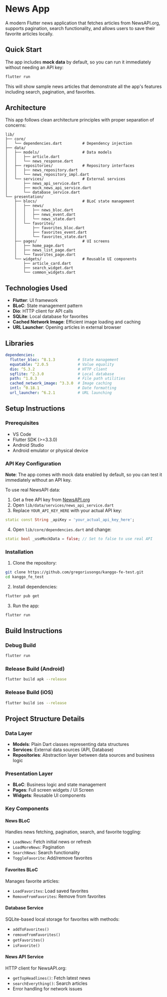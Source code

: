 # News App

A modern Flutter news application that fetches articles from NewsAPI.org, supports pagination, search functionality, and allows users to save their favorite articles locally.

## Quick Start

The app includes **mock data** by default, so you can run it immediately without needing an API key:

```bash
flutter run
```

This will show sample news articles that demonstrate all the app's features including search, pagination, and favorites.

## Architecture

This app follows clean architecture principles with proper separation of concerns:

```
lib/
├── core/
│   └── dependencies.dart         # Dependency injection 
├── data/
│   ├── models/                   # Data models
│   │   ├── article.dart
│   │   └── news_response.dart
│   ├── repositories/             # Repository interfaces 
│   │   ├── news_repository.dart
│   │   └── news_repository_impl.dart
│   └── services/                 # External services
│       ├── news_api_service.dart
│       ├── mock_news_api_service.dart
│       └── database_service.dart
└── presentation/
    ├── blocs/                    # BLoC state management
    │   ├── news/
    │   │   ├── news_bloc.dart
    │   │   ├── news_event.dart
    │   │   └── news_state.dart
    │   └── favorites/
    │       ├── favorites_bloc.dart
    │       ├── favorites_event.dart
    │       └── favorites_state.dart
    ├── pages/                    # UI screens
    │   ├── home_page.dart
    │   ├── news_list_page.dart
    │   └── favorites_page.dart
    └── widgets/                  # Reusable UI components
        ├── article_card.dart
        ├── search_widget.dart
        └── common_widgets.dart
```

## Technologies Used

- **Flutter**: UI framework
- **BLoC**: State management pattern
- **Dio**: HTTP client for API calls
- **SQLite**: Local database for favorites
- **Cached Network Image**: Efficient image loading and caching
- **URL Launcher**: Opening articles in external browser

## Libraries

```yaml
dependencies:
  flutter_bloc: ^8.1.3          # State management
  equatable: ^2.0.5             # Value equality
  dio: ^5.3.2                   # HTTP client
  sqflite: ^2.3.0               # Local database
  path: ^1.8.3                  # File path utilities
  cached_network_image: ^3.3.0  # Image caching
  intl: ^0.18.1                 # Date formatting
  url_launcher: ^6.2.1          # URL launching
```

## Setup Instructions

### Prerequisites

- VS Code
- Flutter SDK (>=3.3.0)
- Android Studio
- Android emulator or physical device

### API Key Configuration

**Note**: The app comes with mock data enabled by default, so you can test it immediately without an API key.

To use real NewsAPI data:

1. Get a free API key from [NewsAPI.org](https://newsapi.org/)
2. Open `lib/data/services/news_api_service.dart`
3. Replace `YOUR_API_KEY_HERE` with your actual API key:

```dart
static const String _apiKey = 'your_actual_api_key_here';
```

4. Open `lib/core/dependencies.dart` and change:

```dart
static bool _useMockData = false; // Set to false to use real API
```

### Installation

1. Clone the repository:
```bash
git clone https://github.com/gregoriusongo/kanggo-fe-test.git
cd kanggo_fe_test
```

2. Install dependencies:
```bash
flutter pub get
```

3. Run the app:
```bash
flutter run
```

## Build Instructions

### Debug Build
```bash
flutter run
```

### Release Build (Android)
```bash
flutter build apk --release
```

### Release Build (iOS)
```bash
flutter build ios --release
```

## Project Structure Details

### Data Layer
- **Models**: Plain Dart classes representing data structures
- **Services**: External data sources (API, Database)
- **Repositories**: Abstraction layer between data sources and business logic

### Presentation Layer
- **BLoC**: Business logic and state management
- **Pages**: Full screen widgets / UI Screen
- **Widgets**: Reusable UI components

### Key Components

#### News BLoC
Handles news fetching, pagination, search, and favorite toggling:
- `LoadNews`: Fetch initial news or refresh
- `LoadMoreNews`: Pagination
- `SearchNews`: Search functionality
- `ToggleFavorite`: Add/remove favorites

#### Favorites BLoC
Manages favorite articles:
- `LoadFavorites`: Load saved favorites
- `RemoveFromFavorites`: Remove from favorites

#### Database Service
SQLite-based local storage for favorites with methods:
- `addToFavorites()`
- `removeFromFavorites()`
- `getFavorites()`
- `isFavorite()`

#### News API Service
HTTP client for NewsAPI.org:
- `getTopHeadlines()`: Fetch latest news
- `searchEverything()`: Search articles
- Error handling for network issues
